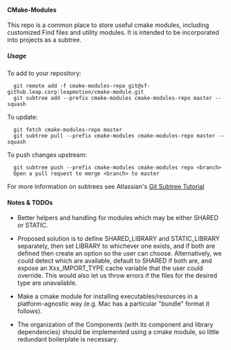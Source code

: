 #### CMake-Modules
This repo is a common place to store useful cmake modules, including customized
Find<Package> files and utility modules.  It is intended to be incorporated into projects
as a subtree. 

##### Usage
To add to your repository:

```
  git remote add -f cmake-modules-repo git@sf-github.leap.corp:leapmotion/cmake-module.git
  git subtree add --prefix cmake-modules cmake-modules-repo master --squash
```
To update:
```
  git fetch cmake-modules-repo master
  git subtree pull --prefix cmake-modules cmake-modules-repo master --squash
```
To push changes upstream:
```
  git subtree push --prefix cmake-modules cmake-modules repo <branch>
  Open a pull request to merge <branch> to master
```


For more information on subtrees see Atlassian's [Git Subtree Tutorial](http://blogs.atlassian.com/2013/05/alternatives-to-git-submodule-git-subtree/)


#### Notes & TODOs 

- Better helpers and handling for modules which may be either SHARED or STATIC.

- Proposed solution is to define SHARED_LIBRARY and STATIC_LIBRARY separately, then set
  LIBRARY to whichever one exists, and if both are defined then create an option so the
  user can choose.  Alternatively, we could detect which are available, default to SHARED
  if both are, and expose an Xxx_IMPORT_TYPE cache variable that the user could override.
  This would also let us throw errors if the files for the desired type are unavailable.

- Make a cmake module for installing executables/resources in a platform-agnostic way
  (e.g. Mac has a particular "bundle" format it follows).

- The organization of the Components (with its component and library dependencies) should
  be implemented using a cmake module, so little redundant boilerplate is necessary.
